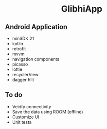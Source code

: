 <h1 align="center">GlibhiApp</h1>

## Android Application

- minSDK 21
- kotlin
- retrofit
- mvvm
- navigation components
- picasso
- lottie
- recyclerView
- dagger hilt

## To do

- Veirify connectivity
- Save the data using ROOM (offline)
- Customize UI
- Unit testa

